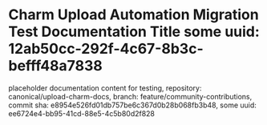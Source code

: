# Charm Upload Automation Migration Test Documentation Title some uuid: 12ab50cc-292f-4c67-8b3c-befff48a7838
 placeholder documentation content for testing,  repository: canonical/upload-charm-docs,  branch: feature/community-contributions,  commit sha: e8954e526fd01db757be6c367d0b28b068fb3b48,  some uuid: ee6724e4-bb95-41cd-88e5-4c5b80d2f828